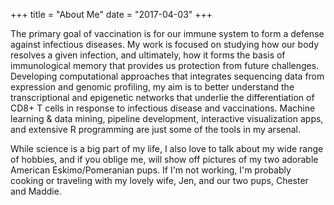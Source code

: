 +++
title = "About Me"
date = "2017-04-03"
+++

The primary goal of vaccination is for our immune system to form a defense against infectious diseases. My work is focused on studying how our body resolves a given infection, and ultimately, how it forms the basis of immunological memory that provides us protection from future challenges. Developing computational approaches that integrates sequencing data from expression and genomic profiling, my aim is to better understand the transcriptional and epigenetic networks that underlie the differentiation of CD8+ T cells in response to infectious disease and vaccinations. Machine learning & data mining, pipeline development, interactive visualization apps, and extensive R programming are just some of the tools in my arsenal.

While science is a big part of my life, I also love to talk about my wide range of hobbies, and if you oblige me, will show off pictures of my two adorable American Eskimo/Pomeranian pups. If I'm not working, I'm probably cooking or traveling with my lovely wife, Jen, and our two pups, Chester and Maddie.
